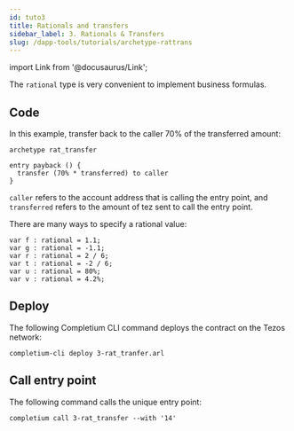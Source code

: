 ```yaml
---
id: tuto3
title: Rationals and transfers
sidebar_label: 3. Rationals & Transfers
slug: /dapp-tools/tutorials/archetype-rattrans
---
```


import Link from '@docusaurus/Link';

The `rational` type is very convenient to implement business formulas.

## Code

In this example, transfer back to the caller 70% of the transferred amount:

```archetype {4}
archetype rat_transfer

entry payback () {
  transfer (70% * transferred) to caller
}
```

`caller` refers to the account address that is calling the entry point, and `transferred` refers to the amount of tez sent to call the entry point.

There are many ways to specify a rational value:

```archetype
var f : rational = 1.1;
var g : rational = -1.1;
var r : rational = 2 / 6;
var t : rational = -2 / 6;
var u : rational = 80%;
var v : rational = 4.2%;
```

## Deploy

The following <Link to='/docs/dapp-tools/completium-cli'>Completium CLI</Link> command deploys the contract on the Tezos network:

```
completium-cli deploy 3-rat_tranfer.arl
```

## Call entry point

The following command calls the unique entry point:

```
completium call 3-rat_transfer --with '14'
```
